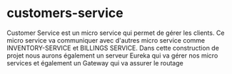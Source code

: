 # customers-service
Customer Service est un micro service qui permet de gérer les clients. Ce micro service va communiquer avec d'autres micro service comme INVENTORY-SERVICE et BILLINGS SERVICE. Dans cette construction de projet nous aurons également un serveur Eureka qui va gérer nos micro services et également un Gateway qui va assurer le routage
